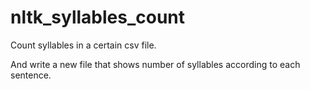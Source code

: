 # nltk_syllables_count

Count syllables in a certain csv file.

And write a new file that shows number of syllables according to each sentence.

      
